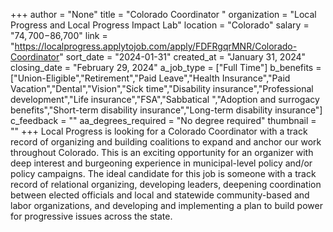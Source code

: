 +++
author = "None"
title = "Colorado Coordinator "
organization = "Local Progress and Local Progress Impact Lab"
location = "Colorado"
salary = "$74,700-$86,700"
link = "https://localprogress.applytojob.com/apply/FDFRgqrMNR/Colorado-Coordinator"
sort_date = "2024-01-31"
created_at = "January 31, 2024"
closing_date = "February 29, 2024"
a_job_type = ["Full Time"]
b_benefits = ["Union-Eligible","Retirement","Paid Leave","Health Insurance","Paid Vacation","Dental","Vision","Sick time","Disability insurance","Professional development","Life insurance","FSA","Sabbatical ","Adoption and surrogacy benefits","Short-term disability insurance","Long-term disability insurance"]
c_feedback = ""
aa_degrees_required = "No degree required"
thumbnail = ""
+++
Local Progress is looking for a Colorado Coordinator with a track record of organizing and building coalitions to expand and anchor our work throughout Colorado. This is an exciting opportunity for an organizer with deep interest and burgeoning experience in municipal-level policy and/or policy campaigns. The ideal candidate for this job is someone with a track record of relational organizing, developing leaders, deepening coordination between elected officials and local and statewide community-based and labor organizations, and developing and implementing a plan to build power for progressive issues across the state. 
